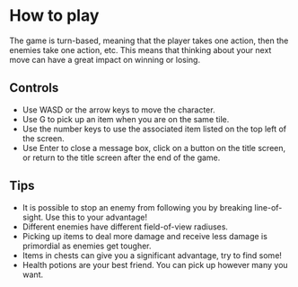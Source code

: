 # How to play

The game is turn-based, meaning that the player takes one action, then the enemies take one action, etc. This means that thinking about your next move can have a great impact on winning or losing.

## Controls

- Use WASD or the arrow keys to move the character.
- Use G to pick up an item when you are on the same tile.
- Use the number keys to use the associated item listed on the top left of the screen.
- Use Enter to close a message box, click on a button on the title screen, or return to the title screen after the end of the game.

## Tips

- It is possible to stop an enemy from following you by breaking line-of-sight. Use this to your advantage!
- Different enemies have different field-of-view radiuses.
- Picking up items to deal more damage and receive less damage is primordial as enemies get tougher.
- Items in chests can give you a significant advantage, try to find some!
- Health potions are your best friend. You can pick up however many you want.
